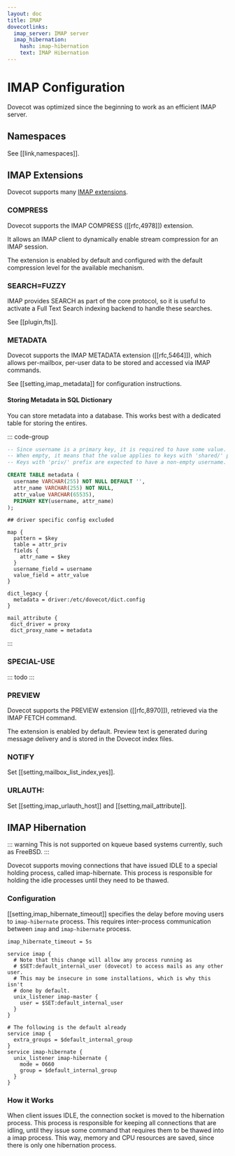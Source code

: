 ```yaml
---
layout: doc
title: IMAP
dovecotlinks:
  imap_server: IMAP server
  imap_hibernation:
    hash: imap-hibernation
    text: IMAP Hibernation
---
```


# IMAP Configuration

Dovecot was optimized since the beginning to work as an efficient IMAP server.

## Namespaces

See [[link,namespaces]].

## IMAP Extensions

Dovecot supports many [IMAP extensions](https://imapwiki.org/Specs).

### COMPRESS

Dovecot supports the IMAP COMPRESS ([[rfc,4978]]) extension.

It allows an IMAP client to dynamically enable stream compression for an
IMAP session.

The extension is enabled by default and configured with the default
compression level for the available mechanism.

### SEARCH=FUZZY

IMAP provides SEARCH as part of the core protocol, so it is useful to activate
a Full Text Search indexing backend to handle these searches.

See [[plugin,fts]].

### METADATA

Dovecot supports the IMAP METADATA extension ([[rfc,5464]]), which allows
per-mailbox, per-user data to be stored and accessed via IMAP commands.

See [[setting,imap_metadata]] for configuration instructions.

#### Storing Metadata in SQL Dictionary

You can store metadata into a database. This works best with a dedicated table
for storing the entires.

::: code-group
```sql [SQL Schema]
-- Since username is a primary key, it is required to have some value.
-- When empty, it means that the value applies to keys with 'shared/' prefix.
-- Keys with 'priv/' prefix are expected to have a non-empty username.

CREATE TABLE metadata (
  username VARCHAR(255) NOT NULL DEFAULT '',
  attr_name VARCHAR(255) NOT NULL,
  attr_value VARCHAR(65535),
  PRIMARY KEY(username, attr_name)
);
```

```[/etc/dovecot/dict.config]
## driver specific config excluded

map {
  pattern = $key
  table = attr_priv
  fields {
    attr_name = $key
  }
  username_field = username
  value_field = attr_value
}
```

```[/etc/dovecot/dovecot.conf]
dict_legacy {
  metadata = driver:/etc/dovecot/dict.config
}

mail_attribute {
 dict_driver = proxy
 dict_proxy_name = metadata
```
:::

### SPECIAL-USE

::: todo
:::

### PREVIEW

Dovecot supports the PREVIEW extension ([[rfc,8970]]), retrieved
via the IMAP FETCH command.

The extension is enabled by default. Preview text is generated during
message delivery and is stored in the Dovecot index files.

### NOTIFY

Set [[setting,mailbox_list_index,yes]].

### URLAUTH:

Set [[setting,imap_urlauth_host]] and [[setting,mail_attribute]].

## IMAP Hibernation

::: warning
This is not supported on kqueue based systems currently, such as FreeBSD.
:::

Dovecot supports moving connections that have issued IDLE to a special holding
process, called imap-hibernate. This process is responsible for holding the
idle processes until they need to be thawed.

### Configuration

[[setting,imap_hibernate_timeout]] specifies the delay before moving users to
`imap-hibernate` process. This requires inter-process communication between
`imap` and `imap-hibernate` process.

```[dovecot.conf]
imap_hibernate_timeout = 5s

service imap {
  # Note that this change will allow any process running as
  # $SET:default_internal_user (dovecot) to access mails as any other user.
  # This may be insecure in some installations, which is why this isn't
  # done by default.
  unix_listener imap-master {
    user = $SET:default_internal_user
  }
}

# The following is the default already
service imap {
  extra_groups = $default_internal_group
}
service imap-hibernate {
  unix_listener imap-hibernate {
    mode = 0660
    group = $default_internal_group
  }
}
```

### How it Works

When client issues IDLE, the connection socket is moved to the hibernation
process. This process is responsible for keeping all connections that are
idling, until they issue some command that requires them to be thawed into a
imap process. This way, memory and CPU resources are saved, since there is only
one hibernation process.
